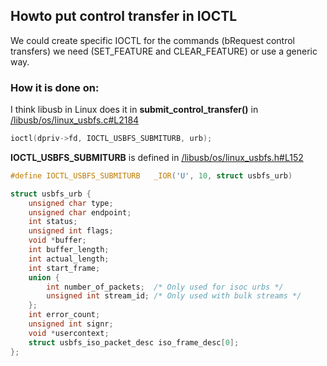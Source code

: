 ## Howto put control transfer in IOCTL

We could create specific IOCTL for the commands (bRequest control transfers) we need (SET_FEATURE and CLEAR_FEATURE) or use a generic way.

### How it is done on:
I think libusb in Linux does it in **submit_control_transfer()** in [/libusb/os/linux_usbfs.c#L2184](https://github.com/libusb/libusb/blob/master/libusb/os/linux_usbfs.c#L2184)

``` c
ioctl(dpriv->fd, IOCTL_USBFS_SUBMITURB, urb);
```

**IOCTL_USBFS_SUBMITURB** is defined in [/libusb/os/linux_usbfs.h#L152](https://github.com/libusb/libusb/blob/master/libusb/os/linux_usbfs.h#L152)

``` c
#define IOCTL_USBFS_SUBMITURB	_IOR('U', 10, struct usbfs_urb)
```

``` c
struct usbfs_urb {
	unsigned char type;
	unsigned char endpoint;
	int status;
	unsigned int flags;
	void *buffer;
	int buffer_length;
	int actual_length;
	int start_frame;
	union {
		int number_of_packets;	/* Only used for isoc urbs */
		unsigned int stream_id;	/* Only used with bulk streams */
	};
	int error_count;
	unsigned int signr;
	void *usercontext;
	struct usbfs_iso_packet_desc iso_frame_desc[0];
};
```
